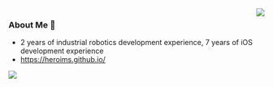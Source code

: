 <img align="right" src="https://github-readme-stats.vercel.app/api?username=heroims&count_private=true&show_icons=true&hide=prs&theme=radical" />

### About Me 👋
- 2 years of industrial robotics development experience, 7 years of iOS development experience
- https://heroims.github.io/

<img align="left" src="https://github-readme-stats.vercel.app/api/top-langs/?username=heroims&&langs_count=8&hide=html,ejs,scss,asp,css&layout=compact&bg_color=100,e96443,904e95&title_color=fff&text_color=fff" />
<br>


<!--
**heroims/heroims** is a ✨ _special_ ✨ repository because its `README.md` (this file) appears on your GitHub profile.

Here are some ideas to get you started:

- 🔭 I’m currently working on ...
- 🌱 I’m currently learning ...
- 👯 I’m looking to collaborate on ...
- 🤔 I’m looking for help with ...
- 💬 Ask me about ...
- 📫 How to reach me: ...
- 😄 Pronouns: ...
- ⚡ Fun fact: ...
-->
